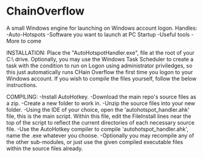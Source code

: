 # ChainOverflow
A small Windows engine for launching on Windows account logon.
Handles:
-Auto-Hotspots
-Software you want to launch at PC Startup
-Useful tools
-More to come


INSTALLATION:
Place the "AutoHotspotHandler.exe", file at the root of your C:\ drive. 
Optionally, you may use the Windows Task Scheduler to create a task with the condition to run on Logon using administrator priviledges, so this just automatically runs CHain Overflow the first time you logon to your Windows account.
If you wish to compile the files yourself, follow the below instructions.


COMPILING:
-Install AutoHotkey.
-Download the main repo's source files as a zip.
-Create a new folder to work in.
-Unzip the source files into your new folder.
-Using the IDE of your choice, open the 'autohotspot_handler.ahk' file, this is the main script. Within this file, edit the FileInstall lines near the top of the script to reflect the current directories of each necessary source file.
-Use the AutoHotkey compiler to compile 'autohotspot_handler.ahk', name the .exe whatever you choose.
-Optionally you may recompile any of the other sub-modules, or just use the given compiled executable files within the source files already.
